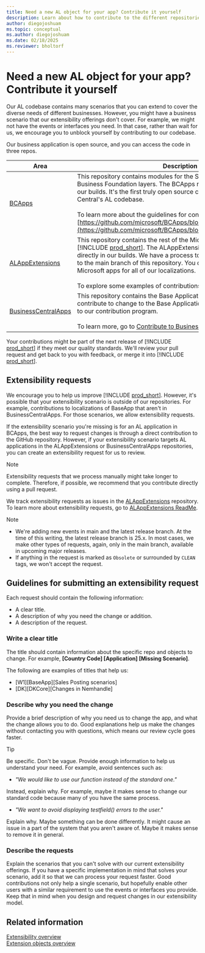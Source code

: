 ```yaml
---
title: Need a new AL object for your app? Contribute it yourself
description: Learn about how to contribute to the different repositories that contain the business application.
author: diegojoshuam
ms.topic: conceptual
ms.author: diegojoshuam
ms.date: 02/18/2025
ms.reviewer: bholtorf
---
```


# Need a new AL object for your app? Contribute it yourself

Our AL codebase contains many scenarios that you can extend to cover the diverse needs of different businesses. However, you might have a business scenario that our extensibility offerings don't cover. For example, we might not have the events or interfaces you need. In that case, rather than wait for us, we encourage you to unblock yourself by contributing to our codebase.

Our business application is open source, and you can access the code in three repos.

|Area  |Description  |
|---------|---------|
|[BCApps](https://github.com/microsoft/BCapps)     | This repository contains modules for the System Application and Business Foundation layers. The BCApps repository is used directly in our builds. It's the first truly open source component in Business Central's AL codebase.</br></br>To learn more about the guidelines for contributing, go to [https://github.com/microsoft/BCApps/blob/main/CONTRIBUTING.md.](https://github.com/microsoft/BCApps/blob/main/CONTRIBUTING.md.).  |
|[ALAppExtensions](https://github.com/microsoft/ALAppExtensions)     | This repository contains the rest of the Microsoft modules for [!INCLUDE [prod_short](includes/prod_short.md)]. The ALAppExtensions repository isn't used directly in our builds. We have a process to accept pull requests made to the main branch of this repository. You can provide contributions to Microsoft apps for all of our localizations.</br></br>To explore some examples of contributions, go to [ALAppExtensions](https://github.com/microsoft/ALAppExtensions/pulls?q=is%3Apr+is%3Aclosed+is%3Amerged).       |
|[BusinessCentralApps](https://github.com/microsoft/BusinessCentralApps)     | This repository contains the Base Application of Business Central. To contribute to change to the Base Application, you can request access to our contribution program.</br></br>To learn more, go to [Contribute to BusinessCentralApps](#contribute-to-businesscentralapps).        |

Your contributions might be part of the next release of [!INCLUDE [prod_short](includes/prod_short.md)] if they meet our quality standards. We'll review your pull request and get back to you with feedback, or merge it into [!INCLUDE [prod_short](includes/prod_short.md)].

## Extensibility requests

We encourage you to help us improve [!INCLUDE [prod_short](includes/prod_short.md)]. However, it's possible that your extensibility scenario is outside of our repositories. For example, contributions to localizations of BaseApp that aren't in BusinessCentralApps. For those scenarios, we allow extensibility requests.

If the extensibility scenario you're missing is for an AL application in BCApps, the best way to request changes is through a direct contribution to the GitHub repository. However, if your extensibility scenario targets AL applications in the ALAppExtensions or BusinessCentralApps repositories, you can create an extensibility request for us to review.

> [!NOTE]
> Extensibility requests that we process manually might take longer to complete. Therefore, if possible, we recommend that you contribute directly using a pull request.

We track extensibility requests as issues in the [ALAppExtensions](https://github.com/microsoft/ALAppExtensions/issues) repository. To learn more about extensibility requests, go to [ALAppExtensions ReadMe](https://github.com/microsoft/ALAppExtensions/blob/main/README.md#extensibility-requests).

> [!NOTE]
>
> * We're adding new events in main and the latest release branch. At the time of this writing, the latest release branch is 25.x. In most cases, we make other types of requests, again, only in the main branch, available in upcoming major releases.
> * If anything in the request is marked as `Obsolete` or surrounded by `CLEAN` tags, we won't accept the request.

## Guidelines for submitting an extensibility request

Each request should contain the following information:

* A clear title.
* A description of why you need the change or addition.
* A description of the request.

### Write a clear title

The title should contain information about the specific repo and objects to change. For example, **[Country Code] [Application] [Missing Scenario]**.

The following are examples of titles that help us:

* [W1][BaseApp][Sales Posting scenarios]
* [DK][DKCore][Changes in Nemhandle]

### Describe why you need the change

Provide a brief description of why you need us to change the app, and what the change allows you to do. Good explanations help us make the changes without contacting you with questions, which means our review cycle goes faster.

> [!TIP]
> Be specific. Don't be vague. Provide enough information to help us understand your need. For example, avoid sentences such as:
>
> * *"We would like to use our function instead of the standard one."*
>
> Instead, explain why. For example, maybe it makes sense to change our standard code because many of you have the same process.
>
> * *"We want to avoid displaying testfield() errors to the user."*
>
> Explain why. Maybe something can be done differently. It might cause an issue in a part of the system that you aren't aware of. Maybe it makes sense to remove it in general.

### Describe the requests

Explain the scenarios that you can't solve with our current extensibility offerings. If you have a specific implementation in mind that solves your scenario, add it so that we can process your request faster. Good contributions not only help a single scenario, but hopefully enable other users with a similar requirement to use the events or interfaces you provide. Keep that in mind when you design and request changes in our extensibility model.

## Related information

[Extensibility overview](devenv-extensibility-overview.md)  
[Extension objects overview](devenv-extension-object-overview.md)  
